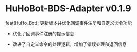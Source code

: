 # HuHoBot-BDS-Adapter v0.1.9

feat(HuHo_Bot): 更新版本并优化回调事件注册和自定义命令功能

- 优化了回调事件注册的提示信息

- 改进了自定义命令的处理逻辑，增加了错误处理和返回信息